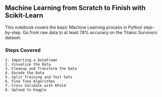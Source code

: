 ## Machine Learning from Scratch to Finish with Scikit-Learn

This notebook covers the basic Machine Learning process in Python step-by-step. 
Go from raw data to at least 78% accuracy on the Titanic Survivors dataset.

### Steps Covered

    1. Importing a DataFrame
    2. Visualize the Data
    3. Cleanup and Transform the Data
    4. Encode the Data
    5. Split Training and Test Sets
    6. Fine Tune Algorithms
    7. Cross Validate with KFold
    8. Upload to Kaggle
